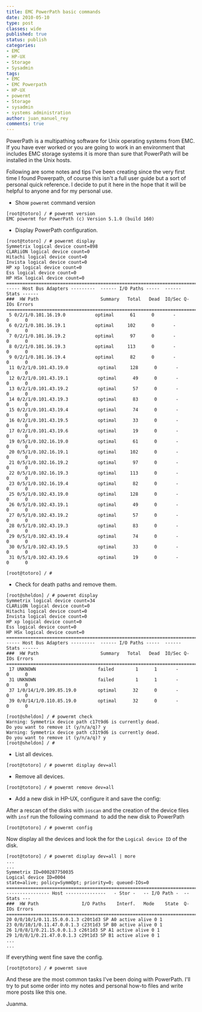 ```yaml
---
title: EMC PowerPath basic commands
date: 2010-05-10
type: post
classes: wide
published: true
status: publish
categories:
- EMC
- HP-UX
- Storage
- Sysadmin
tags:
- EMC
- EMC Powerpath
- HP-UX
- powermt
- Storage
- sysadmin
- systems administration
author: juan_manuel_rey
comments: true
---
```


PowerPath is a multipathing software for Unix operating systems from EMC. If you have ever worked or you are going to work in an environment that includes EMC storage systems it is more than sure that PowerPath will be installed in the Unix hosts.

Following are some notes and tips I've been creating since the very first time I found Powerpath, of course this isn't a full user guide but a sort of personal quick reference. I decide to put it here in the hope that it will be helpful to anyone and for my personal use.

- Show `powermt` command version

```
[root@totoro] / # powermt version
EMC powermt for PowerPath (c) Version 5.1.0 (build 160)
```

- Display PowerPath configuration.

```
[root@totoro] / # powermt display
Symmetrix logical device count=898
CLARiiON logical device count=0
Hitachi logical device count=0
Invista logical device count=0
HP xp logical device count=0
Ess logical device count=0
HP HSx logical device count=0
==============================================================================
----- Host Bus Adapters ---------  ------ I/O Paths -----  ------ Stats ------
###  HW Path                       Summary   Total   Dead  IO/Sec Q-IOs Errors
==============================================================================
 5 0/2/1/0.101.16.19.0           optimal      61      0       -     0      0
 6 0/2/1/0.101.16.19.1           optimal     102      0       -     0      0
 7 0/2/1/0.101.16.19.2           optimal      97      0       -     0      0
 8 0/2/1/0.101.16.19.3           optimal     113      0       -     0      0
 9 0/2/1/0.101.16.19.4           optimal      82      0       -     0      0
 11 0/2/1/0.101.43.19.0           optimal     128      0       -     0      0
 12 0/2/1/0.101.43.19.1           optimal      49      0       -     0      0
 13 0/2/1/0.101.43.19.2           optimal      57      0       -     0      0
 14 0/2/1/0.101.43.19.3           optimal      83      0       -     0      0
 15 0/2/1/0.101.43.19.4           optimal      74      0       -     0      0
 16 0/2/1/0.101.43.19.5           optimal      33      0       -     0      0
 17 0/2/1/0.101.43.19.6           optimal      19      0       -     0      0
 19 0/5/1/0.102.16.19.0           optimal      61      0       -     0      0
 20 0/5/1/0.102.16.19.1           optimal     102      0       -     0      0
 21 0/5/1/0.102.16.19.2           optimal      97      0       -     0      0
 22 0/5/1/0.102.16.19.3           optimal     113      0       -     0      0
 23 0/5/1/0.102.16.19.4           optimal      82      0       -     0      0
 25 0/5/1/0.102.43.19.0           optimal     128      0       -     0      0
 26 0/5/1/0.102.43.19.1           optimal      49      0       -     0      0
 27 0/5/1/0.102.43.19.2           optimal      57      0       -     0      0
 28 0/5/1/0.102.43.19.3           optimal      83      0       -     0      0
 29 0/5/1/0.102.43.19.4           optimal      74      0       -     0      0
 30 0/5/1/0.102.43.19.5           optimal      33      0       -     0      0
 31 0/5/1/0.102.43.19.6           optimal      19      0       -     0      0

[root@totoro] / #
```

- Check for death paths and remove them.

```
[root@sheldon] / # powermt display
Symmetrix logical device count=34
CLARiiON logical device count=0
Hitachi logical device count=0
Invista logical device count=0
HP xp logical device count=0
Ess logical device count=0
HP HSx logical device count=0
==============================================================================
----- Host Bus Adapters ---------  ------ I/O Paths -----  ------ Stats ------
###  HW Path                       Summary   Total   Dead  IO/Sec Q-IOs Errors
==============================================================================
 17 UNKNOWN                       failed        1      1       -     0      0
 31 UNKNOWN                       failed        1      1       -     0      0
 37 1/0/14/1/0.109.85.19.0        optimal      32      0       -     0      0
 39 0/0/14/1/0.110.85.19.0        optimal      32      0       -     0      0

[root@sheldon] / # powermt check
Warning: Symmetrix device path c17t9d6 is currently dead.
Do you want to remove it (y/n/a/q)? y
Warning: Symmetrix device path c31t9d6 is currently dead.
Do you want to remove it (y/n/a/q)? y
[root@sheldon] / #
```

- List all devices.

```
[root@totoro] / # powermt display dev=all
```

- Remove all devices.

```
[root@totoro] / # powermt remove dev=all
```

- Add a new disk in HP-UX, configure it and save the config:

After a rescan of the disks with `ioscan` and the creation of the device files with `insf` run the following command  to add the new disk to PowerPath

```
[root@totoro] / # powermt config
```

Now display all the devices and look the for the `Logical device ID` of the disk.

```
[root@totoro] / # powermt display dev=all | more
...
...
Symmetrix ID=000287750035
Logical device ID=0004
state=alive; policy=SymmOpt; priority=0; queued-IOs=0
==============================================================================
---------------- Host ---------------   - Stor -   -- I/O Path -  -- Stats ---
###  HW Path                I/O Paths    Interf.   Mode    State  Q-IOs Errors
==============================================================================
20 0/0/10/1/0.11.15.0.0.1.3 c20t1d3 SP A0 active alive 0 1
23 0/0/10/1/0.11.47.0.0.1.3 c23t1d3 SP B0 active alive 0 1
26 1/0/8/1/0.21.15.0.0.1.3 c26t1d3 SP A1 active alive 0 1
29 1/0/8/1/0.21.47.0.0.1.3 c29t1d3 SP B1 active alive 0 1
...
...
```

If everything went fine save the config.

```
[root@totoro] / # powermt save
```

And these are the most common tasks I've been doing with PowerPath. I'll try to put some order into my notes and personal how-to files and write more posts like this one.

Juanma.
